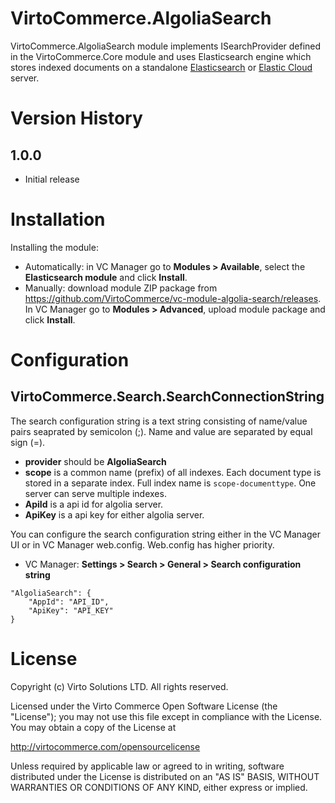 # VirtoCommerce.AlgoliaSearch

VirtoCommerce.AlgoliaSearch module implements ISearchProvider defined in the VirtoCommerce.Core module and uses Elasticsearch engine which stores indexed documents on a standalone <a href="https://www.elastic.co/products/elasticsearch" target="_blank">Elasticsearch</a> or <a href="https://cloud.elastic.co" target="_blank">Elastic Cloud</a> server.

# Version History
## 1.0.0
* Initial release

# Installation
Installing the module:
* Automatically: in VC Manager go to **Modules > Available**, select the **Elasticsearch module** and click **Install**.
* Manually: download module ZIP package from https://github.com/VirtoCommerce/vc-module-algolia-search/releases. In VC Manager go to **Modules > Advanced**, upload module package and click **Install**.

# Configuration
## VirtoCommerce.Search.SearchConnectionString
The search configuration string is a text string consisting of name/value pairs seaprated by semicolon (;). Name and value are separated by equal sign (=).

* **provider** should be **AlgoliaSearch**
* **scope** is a common name (prefix) of all indexes. Each document type is stored in a separate index. Full index name is `scope-documenttype`. One server can serve multiple indexes.
* **ApiId** is a api id for algolia server.
* **ApiKey** is a api key for either algolia server.

You can configure the search configuration string either in the VC Manager UI or in VC Manager web.config. Web.config has higher priority.
* VC Manager: **Settings > Search > General > Search configuration string**

```
"AlgoliaSearch": {
    "AppId": "API_ID",
    "ApiKey": "API_KEY"
}
```

# License
Copyright (c) Virto Solutions LTD. All rights reserved.

Licensed under the Virto Commerce Open Software License (the "License"); you
may not use this file except in compliance with the License. You may
obtain a copy of the License at

http://virtocommerce.com/opensourcelicense

Unless required by applicable law or agreed to in writing, software
distributed under the License is distributed on an "AS IS" BASIS,
WITHOUT WARRANTIES OR CONDITIONS OF ANY KIND, either express or
implied.

